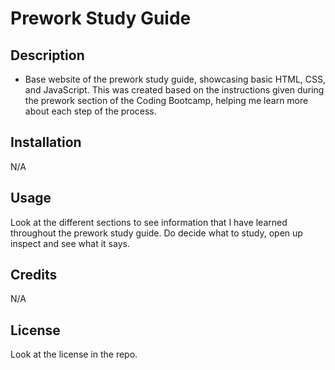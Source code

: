 # Prework Study Guide

## Description

- Base website of the prework study guide, showcasing basic HTML, CSS, and JavaScript. This was created based on the instructions given during the prework section of the Coding Bootcamp, helping me learn more about each step of the process.

## Installation

N/A

## Usage

Look at the different sections to see information that I have learned throughout the prework study guide. Do decide what to study, open up inspect and see what it says.

## Credits

N/A

## License

Look at the license in the repo.
